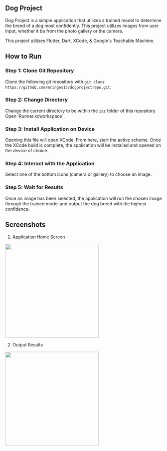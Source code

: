 ## Dog Project
Dog Project is a simple application that utilizes a trained model to determine the breed of a dog most confidently. This project utilizes images from user input, whether it be from the photo gallery or the camera.

This project utilizes Flutter, Dart, XCode, & Google's Teachable Machine.

## How to Run

### Step 1: Clone Git Repository
Clone the following git repository with `git clone https://github.com/mringes13/dogprojectrepo.git`.

### Step 2: Change Directory
Change the current directory to be within the `ios` folder of this repository. Open 'Runner.xcworkspace`.

### Step 3: Install Application on Device
Opening this file will open XCode. From here, start the active scheme. Once the XCode build is complete, the application will be installed and opened on the device of choice.

### Step 4: Interact with the Application
Select one of the bottom icons (camera or gallery) to choose an image.

### Step 5: Wait for Results
Once an image has been selected, the application will run the chosen image through the trained model and output the dog breed with the highest confidence.

## Screenshots
1. Application Home Screen
<img src='https://user-images.githubusercontent.com/60116121/150008348-c4eb4dfd-93cb-426c-a965-31a9e3fa12bf.PNG' width='300'>

2. Output Results
<img src='https://user-images.githubusercontent.com/60116121/150008355-1139eee9-41dc-4d38-bf01-0c7b6b9dfbe8.PNG' width='300'>

